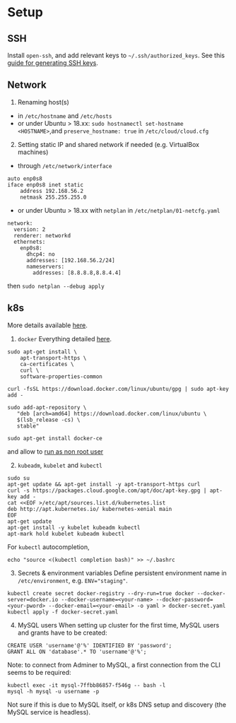 # Setup

## SSH
Install `open-ssh`, and add relevant keys to `~/.ssh/authorized_keys`.
See this [guide for generating SSH keys](https://help.github.com/articles/generating-a-new-ssh-key-and-adding-it-to-the-ssh-agent/).

## Network
1. Renaming host(s)
* in `/etc/hostname` and `/etc/hosts`
* or under Ubuntu > 18.xx: `sudo hostnamectl set-hostname <HOSTNAME>`,and `preserve_hostname: true` in `/etc/cloud/cloud.cfg`

2. Setting static IP and shared network if needed (e.g. VirtualBox machines)
* through `/etc/network/interface`
```
auto enp0s8
iface enp0s8 inet static
    address 192.168.56.2
    netmask 255.255.255.0
```
* or under Ubuntu > 18.xx with `netplan` in `/etc/netplan/01-netcfg.yaml`
```
network:
  version: 2
  renderer: networkd
  ethernets:
    enp0s8:
      dhcp4: no
      addresses: [192.168.56.2/24]
      nameservers:
        addresses: [8.8.8.8,8.8.4.4]
```
then `sudo netplan --debug apply`

## k8s
More details available [here](https://kubernetes.io/docs).

1. `docker`
Everything detailed [here](https://docs.docker.com/install/linux/docker-ce/ubuntu/#install-using-the-repository).
```
sudo apt-get install \
    apt-transport-https \
    ca-certificates \
    curl \
    software-properties-common
```
```
curl -fsSL https://download.docker.com/linux/ubuntu/gpg | sudo apt-key add -
```
```
sudo add-apt-repository \
   "deb [arch=amd64] https://download.docker.com/linux/ubuntu \
   $(lsb_release -cs) \
   stable"
```
```
sudo apt-get install docker-ce
```
and allow to [run as non root user](https://docs.docker.com/install/linux/linux-postinstall/#manage-docker-as-a-non-root-user)

2. `kubeadm`, `kubelet` and `kubectl`
```
sudo su
apt-get update && apt-get install -y apt-transport-https curl
curl -s https://packages.cloud.google.com/apt/doc/apt-key.gpg | apt-key add -
cat <<EOF >/etc/apt/sources.list.d/kubernetes.list
deb http://apt.kubernetes.io/ kubernetes-xenial main
EOF
apt-get update
apt-get install -y kubelet kubeadm kubectl
apt-mark hold kubelet kubeadm kubectl
```
For `kubectl` autocompletion,
```
echo "source <(kubectl completion bash)" >> ~/.bashrc
```

3. Secrets & environment variables
Define persistent environment name in `/etc/environment`, e.g. `ENV="staging"`.
```
kubectl create secret docker-registry --dry-run=true docker --docker-server=docker.io --docker-username=<your-name> --docker-password=<your-pword> --docker-email=<your-email> -o yaml > docker-secret.yaml
kubectl apply -f docker-secret.yaml
```

4. MySQL users
When setting up cluster for the first time, MySQL users and grants have to be created:
```
CREATE USER 'username'@'%' IDENTIFIED BY 'password';
GRANT ALL ON 'database'.* TO 'username'@'%';
```
Note: to connect from Adminer to MySQL, a first connection from the CLI seems to be required:
```
kubectl exec -it mysql-7ffbb86857-f546g -- bash -l
mysql -h mysql -u username -p
```
Not sure if this is due to MySQL itself, or k8s DNS setup and discovery (the MySQL service is headless).
